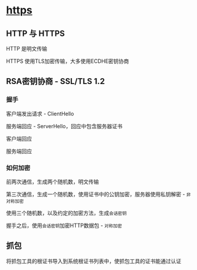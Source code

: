 # [https](https://www.ruanyifeng.com/blog/2014/02/ssl_tls.html)

## HTTP 与 HTTPS

HTTP 是明文传输

HTTPS 使用TLS加密传输，大多使用ECDHE密钥协商

## RSA密钥协商 - SSL/TLS 1.2

### 握手

客户端发出请求 - ClientHello

服务端回应 - ServerHello，回应中包含服务器证书

客户端回应

服务端回应

### 如何加密

前两次通信，生成两个随机数，明文传输

第三次通信，生成一个随机数，使用证书中的公钥加密，服务器使用私钥解密 - `非对称加密`

使用三个随机数，以及约定的加密方法，生成`会话密钥`

握手之后，使用`会话密钥`加密HTTP数据包 - `对称加密`

## 抓包

将抓包工具的根证书导入到系统根证书列表中，使抓包工具的证书能通过认证
